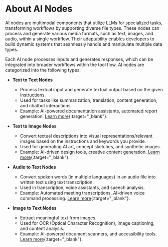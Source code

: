 # About AI Nodes

AI nodes are multimodal components that utilize LLMs for specialized tasks, transforming workflows by supporting diverse file types. These nodes can process and generate various media formats, such as text, images, and audio, within a single workflow. Their adaptability enables developers to build dynamic systems that seamlessly handle and manipulate multiple data types.

Each AI node processes inputs and generates responses, which can be integrated into broader workflows within the tool flow. AI nodes are categorized into the following types:

* **Text to Text Nodes**

     * Process textual input and generate textual output based on the given instructions.
     * Used for tasks like summarization, translation, content generation, and chatbot interactions.
     * Example: AI-powered documentation assistants, automated report generation. [Learn more](../types-of-nodes/text-to-text-node.md){:target="_blank"}.

* **Text to Image Nodes**

    * Convert textual descriptions into visual representations/relevant images based on the instructions and keywords you provide.
    * Used for generating AI art, concept sketches, and synthetic images.
    * Example: AI-driven design tools, creative content generation. [Learn more](../types-of-nodes/text-to-image-node.md){:target="_blank"}.

* **Audio to Text Nodes** 

    * Convert spoken words (in multiple languages) in an audio file into written text using text transcription. 
    * Used in transcription, voice assistants, and speech analysis.
    * Example: Automated meeting transcriptions, AI-driven voice command processing. [Learn more](../types-of-nodes/audio-to-text-node.md){:target="_blank"}.

* **Image to Text Nodes**

    * Extract meaningful text from images.
    * Used for OCR (Optical Character Recognition), image captioning, and content analysis.
    * Example: AI-powered document scanners, and accessibility tools. [Learn more](../types-of-nodes/image-to-text-node.md){:target="_blank"}.

